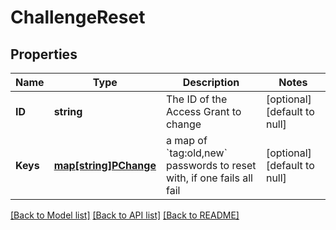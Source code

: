 # ChallengeReset

## Properties
Name | Type | Description | Notes
------------ | ------------- | ------------- | -------------
**ID** | **string** | The ID of the Access Grant to change | [optional] [default to null]
**Keys** | [**map[string]PChange**](PChange.md) | a map of &#x60;tag:old,new&#x60; passwords to reset with, if one fails all fail | [optional] [default to null]

[[Back to Model list]](../README.md#documentation-for-models) [[Back to API list]](../README.md#documentation-for-api-endpoints) [[Back to README]](../README.md)

